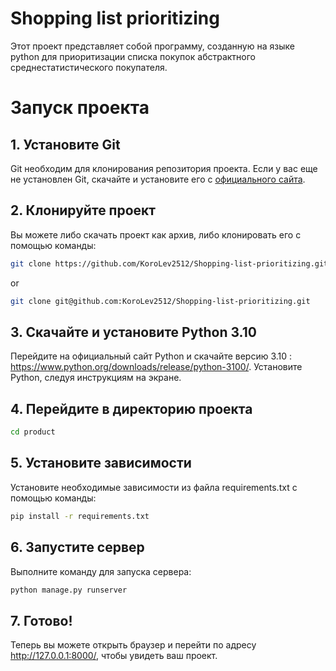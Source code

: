 # Shopping list prioritizing

Этот проект представляет собой программу, созданную на языке python для приоритизации списка покупок абстрактного среднестатистического покупателя.

# Запуск проекта

## 1. Установите Git

Git необходим для клонирования репозитория проекта. Если у вас еще не установлен Git, скачайте и установите его с [официального сайта](https://git-scm.com/).

## 2. Клонируйте проект

Вы можете либо скачать проект как архив, либо клонировать его с помощью команды:

```bash
git clone https://github.com/KoroLev2512/Shopping-list-prioritizing.git
  ```
or
```bash
git clone git@github.com:KoroLev2512/Shopping-list-prioritizing.git
  ```

## 3. Скачайте и установите Python 3.10
 Перейдите на официальный сайт Python и скачайте версию 3.10 : https://www.python.org/downloads/release/python-3100/. Установите Python, следуя инструкциям на экране.

## 4. Перейдите в директорию проекта

```bash
cd product
```

## 5. Установите зависимости
Установите необходимые зависимости из файла requirements.txt с помощью команды:

```bash 
pip install -r requirements.txt 
```

## 6. Запустите сервер
Выполните команду для запуска сервера:

```bash 
python manage.py runserver
```

## 7. Готово!
Теперь вы можете открыть браузер и перейти по адресу http://127.0.0.1:8000/, чтобы увидеть ваш проект.